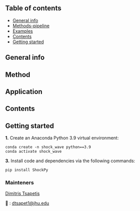 ## Table of contents
* [General info](#general-info)
* [Methods-pipeline](#method)
* [Examples](#examples)
* [Contents](#contents)
* [Getting started](#getting-started)

## General info


## Method


## Application

 
## Contents


## Getting started

**1.** Create an Anaconda Python 3.9 virtual environment:
```
conda create -n shock_wave python==3.9
conda activate shock_wave
```

**3.** Install code and dependencies via the following commands: 

```  
pip install ShockPy
```

### Mainteners
[Dimitris Tsapetis](https://github.com/dimtsap)

:email: : dtsapet1@jhu.edu


